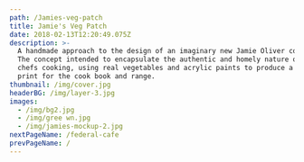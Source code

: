 ```yaml
---
path: /Jamies-veg-patch
title: Jamie's Veg Patch
date: 2018-02-13T12:20:49.075Z
description: >-
  A handmade approach to the design of an imaginary new Jamie Oliver cookbook.
  The concept intended to encapsulate the authentic and homely nature of the
  chefs cooking, using real vegetables and acrylic paints to produce a unique
  print for the cook book and range.
thumbnail: /img/cover.jpg
headerBG: /img/layer-3.jpg
images:
  - /img/bg2.jpg
  - /img/gree wn.jpg
  - /img/jamies-mockup-2.jpg
nextPageName: /federal-cafe
prevPageName: /
---
```


